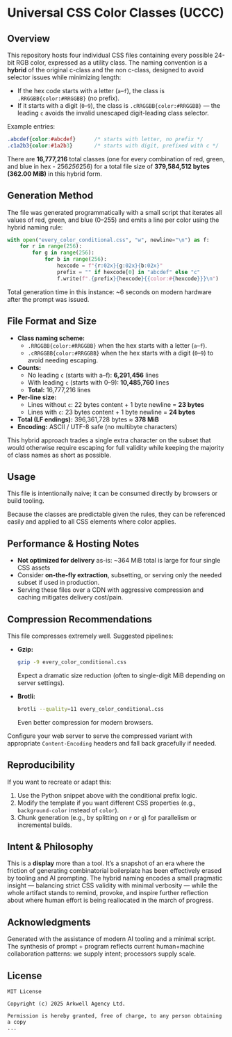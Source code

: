 # Universal CSS Color Classes (UCCC)

## Overview

This repository hosts four individual CSS files containing every possible 24-bit RGB color, expressed as a utility class. The naming convention is a **hybrid** of the original c-class and the non c-class, designed to avoid selector issues while minimizing length:

- If the hex code starts with a letter (`a`–`f`), the class is `.RRGGBB{color:#RRGGBB}` (no prefix).  
- If it starts with a digit (`0`–`9`), the class is `.cRRGGBB{color:#RRGGBB}` — the leading `c` avoids the invalid unescaped digit-leading class selector.  

Example entries:

```css
.abcdef{color:#abcdef}      /* starts with letter, no prefix */
.c1a2b3{color:#1a2b3}       /* starts with digit, prefixed with c */
```

There are **16,777,216** total classes (one for every combination of red, green, and blue in hex - 256*256*256) for a total file size of **379,584,512 bytes (362.00 MiB)** in this hybrid form.

## Generation Method

The file was generated programmatically with a small script that iterates all values of red, green, and blue (0–255) and emits a line per color using the hybrid naming rule:

```python
with open("every_color_conditional.css", "w", newline="\n") as f:
    for r in range(256):
        for g in range(256):
            for b in range(256):
                hexcode = f"{r:02x}{g:02x}{b:02x}"
                prefix = "" if hexcode[0] in "abcdef" else "c"
                f.write(f".{prefix}{hexcode}{{color:#{hexcode}}}\n")
```

Total generation time in this instance: ~6 seconds on modern hardware after the prompt was issued.

## File Format and Size

- **Class naming scheme:**  
  - `.RRGGBB{color:#RRGGBB}` when the hex starts with a letter (`a`–`f`).  
  - `.cRRGGBB{color:#RRGGBB}` when the hex starts with a digit (`0`–`9`) to avoid needing escaping.  
- **Counts:**  
  - No leading `c` (starts with a–f): **6,291,456** lines  
  - With leading `c` (starts with 0–9): **10,485,760** lines  
  - **Total:** 16,777,216 lines  
- **Per-line size:**  
  - Lines without `c`: 22 bytes content + 1 byte newline = **23 bytes**  
  - Lines with `c`: 23 bytes content + 1 byte newline = **24 bytes**  
- **Total (LF endings):** 396,361,728 bytes ≈ **378 MiB**  
- **Encoding:** ASCII / UTF-8 safe (no multibyte characters)  

This hybrid approach trades a single extra character on the subset that would otherwise require escaping for full validity while keeping the majority of class names as short as possible.

## Usage

This file is intentionally naive; it can be consumed directly by browsers or build tooling.

Because the classes are predictable given the rules, they can be referenced easily and applied to all CSS elements where color applies.

## Performance & Hosting Notes

- **Not optimized for delivery** as-is: ~364 MiB total is large for four single CSS assets 
- Consider **on-the-fly extraction**, subsetting, or serving only the needed subset if used in production.  
- Serving these files over a CDN with aggressive compression and caching mitigates delivery cost/pain.

## Compression Recommendations

This file compresses extremely well. Suggested pipelines:

- **Gzip:**  
  ```sh
  gzip -9 every_color_conditional.css
  ```
  Expect a dramatic size reduction (often to single-digit MiB depending on server settings).  

- **Brotli:**  
  ```sh
  brotli --quality=11 every_color_conditional.css
  ```
  Even better compression for modern browsers.

Configure your web server to serve the compressed variant with appropriate `Content-Encoding` headers and fall back gracefully if needed.

## Reproducibility

If you want to recreate or adapt this:

1. Use the Python snippet above with the conditional prefix logic.  
2. Modify the template if you want different CSS properties (e.g., `background-color` instead of `color`).  
3. Chunk generation (e.g., by splitting on `r` or `g`) for parallelism or incremental builds.

## Intent & Philosophy

This is a **display** more than a tool. It’s a snapshot of an era where the friction of generating combinatorial boilerplate has been effectively erased by tooling and AI prompting. The hybrid naming encodes a small pragmatic insight — balancing strict CSS validity with minimal verbosity — while the whole artifact stands to remind, provoke, and inspire further reflection about where human effort is being reallocated in the march of progress.

## Acknowledgments

Generated with the assistance of modern AI tooling and a minimal script. The synthesis of prompt + program reflects current human+machine collaboration patterns: we supply intent; processors supply scale.

## License

```text
MIT License

Copyright (c) 2025 Arkwell Agency Ltd.

Permission is hereby granted, free of charge, to any person obtaining a copy
...
```
